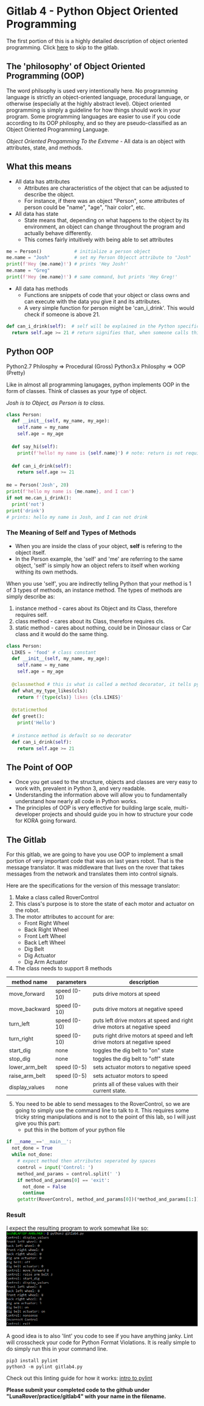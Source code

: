 # Gitlab 4 - Python Object Oriented Programming
The first portion of this is a highly detailed description of object oriented programming. Click [here](#the-gitlab) to skip to the gitlab.
## The 'philosophy' of Object Oriented Programming (OOP)
The word philsophy is used very intentionally here. No programming language is 
strictly an object-oriented language, procedural language, or otherwise 
(especially at the highly abstract level). Object oriented programming is 
simply a guideline for how things should work in your program. Some programming 
languages are easier to use if you code according to its OOP philosphy, and so they 
are pseudo-classified as an Object Oriented Programming Language.

*Object Oriented Progamming To the Extreme* - All data is an object with attributes, state, 
and methods.

## What this means
* All data has attributes
  - Attributes are characteristics of the object that can be adjusted to describe the object.
  - For instance, if there was an object "Person", some attributes of person could be "name", "age", "hair color", etc. 
* All data has state
   - State means that, depending on what happens to the object by its environment, an object can change throughout the program and actually behave differently. 
   - This comes fairly intuitively with being able to set attributes
```python
me = Person()            # initialize a person object
me.name = "Josh"         # set my Person Objecct attribute to "Josh"
print(f'Hey {me.name}!') # prints 'Hey Josh!'
me.name = "Greg"
print(f'Hey {me.name}!') # same command, but prints 'Hey Greg!'
```
* All data has methods
  - Functions are snippets of code that your object or class owns and can execute with the data you give it and its attributes. 
  - A very simple function for person might be 'can_i_drink'. This would check if someone is above 21.
```python
def can_i_drink(self):  # self will be explained in the Python specific parts
  return self.age >= 21 # return signifies that, when someone calls this function, give them the result of this expression back
```

## Python OOP

Python2.7 Philosphy => Procedural (Gross)
Python3.x Philosphy => OOP (Pretty) 

Like in almost all programming lanugages, python implements OOP in the form of classes. 
Think of classes as your type of object.

_Josh is to Object, as Person is to class._

```python
class Person:
  def __init__(self, my_name, my_age):
    self.name = my_name
    self.age = my_age

  def say_hi(self):
    print(f'hello! my name is {self.name}') # note: return is not required

  def can_i_drink(self):
    return self.age >= 21

me = Person('Josh', 20)
print(f'hello my name is {me.name}, and I can')
if not me.can_i_drink():
  print('not')
print('drink')
# prints: hello my name is Josh, and I can not drink
```

### The Meaning of Self and Types of Methods
* When you are inside the class of your object, **self** is refering to the object itself.
* In the Person example, the 'self' and 'me' are referring to the same object, 'self' is simply how an object refers to 
itself when working withing its own methods.

When you use 'self', you are indirectly telling Python that your method is 1 of 3 types of methods, an instance method.
The types of methods are simply describe as: 
1. instance method - cares about its Object and its Class, therefore requires self.
2. class method - cares about its Class, therefore requires cls.
3. static method - cares about nothing, could be in Dinosaur class or Car class and it would do the same thing.

```python
class Person:
  LIKES = 'food' # class constant
  def __init__(self, my_name, my_age):
    self.name = my_name
    self.age = my_age

  @classmethod # this is what is called a method decorator, it tells python what you are trying to make here
  def what_my_type_likes(cls):
    return f'{type(cls)} likes {cls.LIKES}'

  @staticmethod
  def greet():
    print('Hello')

  # instance method is default so no decorator
  def can_i_drink(self):
    return self.age >= 21
```
## The Point of OOP
* Once you get used to the structure, objects and classes are very easy to work with, prevalent in Python 3, and very readable.
* Understanding the information above will allow you to fundamentally understand how nearly all code in Python works. 
* The principles of OOP is very effective for building large scale, multi-developer projects and should guide you in how to structure your code for KORA going forward. 

## The Gitlab
For this gitlab, we are going to have you use OOP to implement a small portion of very important code that was on last years robot. That is the message translator. It was middleware that lives on the rover that takes messages from the network and translates them into control signals. 

Here are the specifications for the version of this message translator:

1. Make a class called RoverControl
2. This class's purpose is to store the state of each motor and actuator on the robot. 
3. The motor attributes to account for are: 
    - Front Right Wheel
    - Back Right Wheel
    - Front Left Wheel
    - Back Left Wheel
    - Dig Belt
    - Dig Actuator
    - Dig Arm Actuator
4. The class needs to support 8 methods

|method name| parameters | description |
|-----------|------------|-------------|
|move_forward| speed (0-10) | puts drive motors at speed|
|move_backward | speed (0-10) | puts drive motors at negative speed|
|turn_left | speed (0-10)|puts left drive motors at speed and right drive motors at negative speed|
|turn_right |speed (0-10)|puts right drive motors at speed and left drive motors at negative speed|
|start_dig |none|toggles the dig belt to "on" state|
|stop_dig |none|toggles the dig belt to "off" state|
|lower_arm_belt |speed (0-5)|sets actuator motors to negative speed|
|raise_arm_belt |speed (0-5)|sets actuator motors to speed|
|display_values |none|prints all of these values with their current state.|
5. You need to be able to send messages to the RoverControl, so we are going to simply 
use the command line to talk to it. This requires some tricky string manipulations and is not to the point of this lab, so I will just give you this part:
    - put this in the bottom of your python file
```python
if __name__=='__main__':
  not_done = True
  while not_done:
    # expect method then atrributes seperated by spaces
    control = input('Control: ')
    method_and_params = control.split(' ')
    if method_and_params[0] == 'exit':
      not_done = False
      continue
    getattr(RoverControl, method_and_params[0])(*method_and_params[1:]) # calls the method with its params
```

### Result
I expect the resulting program to work somewhat like so:
<img src='gitlab_repl.gif'>

A good idea is to also 'lint' you code to see if you have anything janky. Lint will crosscheck your code for Python Format Violations. It is really simple to do simply run this in your command line.

```shell
pip3 install pylint
python3 -m pylint gitlab4.py
```

Check out this linting guide for how it works: [intro to pylint](https://docs.pylint.org/en/1.6.0/tutorial.html#your-first-pylint-ing)

**Please submit your completed code to the github under "LunaRover/practice/gitlab4" with your name in the filename.**

